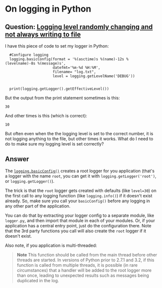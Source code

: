 # On logging in Python


## Question: [Logging level randomly changing and not always writing to file](https://stackoverflow.com/q/44957262/404556)

I have this piece of code to set my logger in Python:

      #Configure logging
      logging.basicConfig(format = '%(asctime)s %(name)-12s %(levelname)-8s %(message)s',
                          datefmt='%m-%d %H:%M',
                          filename= "log.txt",
                          level = logging.getLevelName('DEBUG'))


      print(logging.getLogger().getEffectiveLevel())

But the output from the print statement sometimes is this:

    30

And other times is this (which is correct):
    
    10

But often even when the the logging level is set to the correct number, it is not logging anything
to the file, but other times it works. What do I need to do to make sure my logging level is set
correctly?


## Answer

The [`logging.basicConfig()`](https://docs.python.org/3/library/logging.html#logging.basicConfig)
creates a root logger for you application (that's a logger with the name `root`, you can get it with
`logging.getLogger('root')`, or `logging.getLogger()`).

The trick is that the `root` logger gets created with defaults (like `level=30`) on the first call
to any logging function (like `logging.info()`) if it doesn't exist already. So, make sure you call
your `basicConfig()` before any logging in any other part of the application.

You can do that by extracting your logger config to a separate module, like `logger.py`, and then
import that module in each of your modules. Or, if your application has a central entry point, just
do the configuration there. Note that the 3rd party functions you call will also create the `root`
logger if it doesn't exist.

Also note, if you application is multi-threaded:

> **Note** This function should be called from the main thread before other threads are started. In
versions of Python prior to 2.7.1 and 3.2, if this function is called from multiple threads, it is
possible (in rare circumstances) that a handler will be added to the root logger more than once,
leading to unexpected results such as messages being duplicated in the log.

